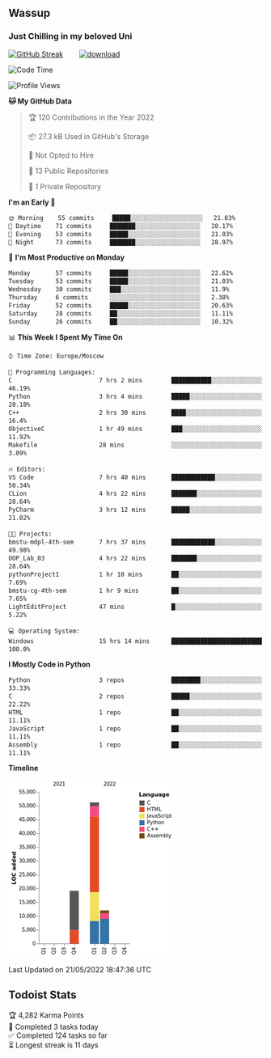 ## Wassup 
### Just Chilling in my beloved Uni 

<!--
-->

[![GitHub Streak](http://github-readme-streak-stats.herokuapp.com?user=archeoss&theme=shades-of-purple&hide_border=true&date_format=j%20M%5B%20Y%5D)](https://git.io/streak-stats)&nbsp;&nbsp;&nbsp;&nbsp;&nbsp;&nbsp;&nbsp;&nbsp;[![download](https://user-images.githubusercontent.com/68448737/147796309-d8b65b1d-4dde-40d9-b03a-2b42aaa6cd43.jpeg)
](https://bmstu.ru/)

<!--START_SECTION:waka-->
![Code Time](http://img.shields.io/badge/Code%20Time-0%20secs-blue)

![Profile Views](http://img.shields.io/badge/Profile%20Views-5-blue)

**🐱 My GitHub Data** 

> 🏆 120 Contributions in the Year 2022
 > 
> 📦 27.3 kB Used in GitHub's Storage 
 > 
> 🚫 Not Opted to Hire
 > 
> 📜 13 Public Repositories 
 > 
> 🔑 1 Private Repository 
 > 
**I'm an Early 🐤** 

```text
🌞 Morning    55 commits     █████░░░░░░░░░░░░░░░░░░░░   21.83% 
🌆 Daytime    71 commits     ███████░░░░░░░░░░░░░░░░░░   28.17% 
🌃 Evening    53 commits     █████░░░░░░░░░░░░░░░░░░░░   21.03% 
🌙 Night      73 commits     ███████░░░░░░░░░░░░░░░░░░   28.97%

```
📅 **I'm Most Productive on Monday** 

```text
Monday       57 commits     █████░░░░░░░░░░░░░░░░░░░░   22.62% 
Tuesday      53 commits     █████░░░░░░░░░░░░░░░░░░░░   21.03% 
Wednesday    30 commits     ███░░░░░░░░░░░░░░░░░░░░░░   11.9% 
Thursday     6 commits      ░░░░░░░░░░░░░░░░░░░░░░░░░   2.38% 
Friday       52 commits     █████░░░░░░░░░░░░░░░░░░░░   20.63% 
Saturday     28 commits     ██░░░░░░░░░░░░░░░░░░░░░░░   11.11% 
Sunday       26 commits     ██░░░░░░░░░░░░░░░░░░░░░░░   10.32%

```


📊 **This Week I Spent My Time On** 

```text
⌚︎ Time Zone: Europe/Moscow

💬 Programming Languages: 
C                        7 hrs 2 mins        ███████████░░░░░░░░░░░░░░   46.19% 
Python                   3 hrs 4 mins        █████░░░░░░░░░░░░░░░░░░░░   20.18% 
C++                      2 hrs 30 mins       ████░░░░░░░░░░░░░░░░░░░░░   16.4% 
ObjectiveC               1 hr 49 mins        ███░░░░░░░░░░░░░░░░░░░░░░   11.92% 
Makefile                 28 mins             ░░░░░░░░░░░░░░░░░░░░░░░░░   3.09%

🔥 Editors: 
VS Code                  7 hrs 40 mins       ████████████░░░░░░░░░░░░░   50.34% 
CLion                    4 hrs 22 mins       ███████░░░░░░░░░░░░░░░░░░   28.64% 
PyCharm                  3 hrs 12 mins       █████░░░░░░░░░░░░░░░░░░░░   21.02%

🐱‍💻 Projects: 
bmstu-mdpl-4th-sem       7 hrs 37 mins       ████████████░░░░░░░░░░░░░   49.98% 
OOP_Lab_03               4 hrs 22 mins       ███████░░░░░░░░░░░░░░░░░░   28.64% 
pythonProject1           1 hr 10 mins        ██░░░░░░░░░░░░░░░░░░░░░░░   7.69% 
bmstu-cg-4th-sem         1 hr 9 mins         ██░░░░░░░░░░░░░░░░░░░░░░░   7.65% 
LightEditProject         47 mins             █░░░░░░░░░░░░░░░░░░░░░░░░   5.22%

💻 Operating System: 
Windows                  15 hrs 14 mins      █████████████████████████   100.0%

```

**I Mostly Code in Python** 

```text
Python                   3 repos             ████████░░░░░░░░░░░░░░░░░   33.33% 
C                        2 repos             █████░░░░░░░░░░░░░░░░░░░░   22.22% 
HTML                     1 repo              ██░░░░░░░░░░░░░░░░░░░░░░░   11.11% 
JavaScript               1 repo              ██░░░░░░░░░░░░░░░░░░░░░░░   11.11% 
Assembly                 1 repo              ██░░░░░░░░░░░░░░░░░░░░░░░   11.11%

```


**Timeline**

![Chart not found](https://raw.githubusercontent.com/archeoss/archeoss/master/charts/bar_graph.png) 


 Last Updated on 21/05/2022 18:47:36 UTC
<!--END_SECTION:waka-->

## Todoist Stats

<!-- TODO-IST:START -->
🏆  4,282 Karma Points           
🌸  Completed 3 tasks today           
✅  Completed 124 tasks so far           
⏳  Longest streak is 11 days
<!-- TODO-IST:END -->
